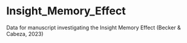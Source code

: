 # Insight_Memory_Effect
Data for manuscript investigating the Insight Memory Effect (Becker &amp; Cabeza, 2023)
